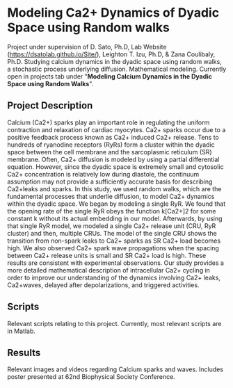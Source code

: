 # Modeling Ca2+ Dynamics of Dyadic Space using Random walks
Project under supervision of D. Sato, Ph.D, Lab Website (https://dsatolab.github.io/Site/), Leighton T. Izu, Ph.D, & Zana Coulibaly, Ph.D. Studying calcium dynamics in the dyadic space using random walks, a stochastic process underlying diffusion. Mathematical modeling. Currently open in projects tab under "__Modeling Calcium Dynamics in the Dyadic Space using Random Walks__".

## Project Description
Calcium (Ca2+) sparks play an important role in regulating the uniform contraction and relaxation of cardiac myocytes. Ca2+ sparks occur due to a positive feedback process known as Ca2+ induced Ca2+ release. Tens to hundreds of ryanodine receptors (RyRs) form a cluster within the dyadic space between the cell membrane and the sarcoplasmic reticulum (SR) membrane. Often, Ca2+ diffusion is modeled by using a partial differential equation. However, since the dyadic space is extremely small and cytosolic Ca2+ concentration is relatively low during diastole, the continuum assumption may not provide a sufficiently accurate basis for describing Ca2+leaks and sparks. In this study, we used random walks, which are the fundamental processes that underlie diffusion, to model Ca2+ dynamics within the dyadic space. We began by modeling a single RyR. We found that the opening rate of the single RyR obeys the function k[Ca2+]2 for some constant k without its actual embedding in our model. Afterwards, by using that single RyR model, we modeled a single Ca2+ release unit (CRU, RyR cluster) and then, multiple CRUs. The model of the single CRU shows the transition from non-spark leaks to Ca2+ sparks as SR Ca2+ load becomes high. We also observed Ca2+ spark wave propagations when the spacing between Ca2+ release units is small and SR Ca2+ load is high. These results are consistent with experimental observations. Our study provides a more detailed mathematical description of intracellular Ca2+ cycling in order to improve our understanding of the dynamics involving Ca2+ leaks, Ca2+waves, delayed after depolarizations, and triggered activities.

## Scripts
Relevant scripts relating to this project. Currently, most relevant scripts are in Matlab.

## Results
Relevant images and videos regarding Calcium sparks and waves. Includes poster presented at 62nd Biophysical Society Conference.
